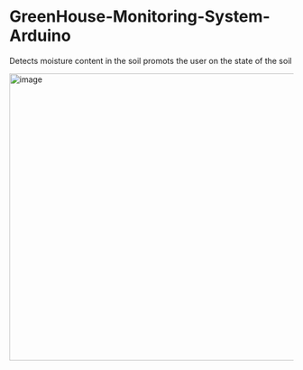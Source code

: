 # GreenHouse-Monitoring-System-Arduino
Detects moisture content in the soil promots the user on the state of the soil

<img width="685" height="509" alt="image" src="https://github.com/user-attachments/assets/9bd9e6ec-9478-4fe6-bcde-d9ad3f29156a" />




